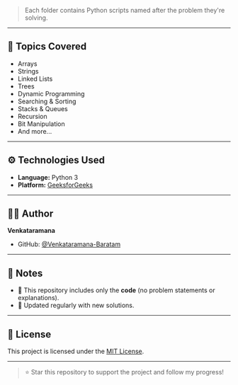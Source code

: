 
> Each folder contains Python scripts named after the problem they're solving.

---

## 🧠 Topics Covered

- Arrays
- Strings
- Linked Lists
- Trees
- Dynamic Programming
- Searching & Sorting
- Stacks & Queues
- Recursion
- Bit Manipulation
- And more...

---

## ⚙️ Technologies Used

- **Language:** Python 3
- **Platform:** [GeeksforGeeks](https://www.geeksforgeeks.org/)

---

## 👨‍💻 Author

**Venkataramana**

- GitHub: [@Venkataramana-Baratam](https://github.com/Venkataramana-Baratam)

---

## 📌 Notes

- 🔹 This repository includes only the **code** (no problem statements or explanations).
- 🔄 Updated regularly with new solutions.

---

## 📜 License

This project is licensed under the [MIT License](LICENSE).

---

> ⭐ Star this repository to support the project and follow my progress!
